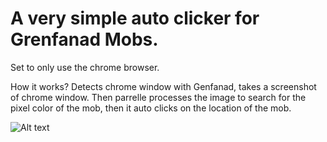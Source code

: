 # A very simple auto clicker for Grenfanad Mobs.

Set to only use the chrome browser.

How it works?
Detects chrome window with Genfanad, takes a screenshot of chrome window.
Then parrelle processes the image to search for the pixel color of the mob,
then it auto clicks on the location of the mob.

![Alt text](https://i.imgur.com/MSQpAPX.png)
